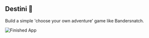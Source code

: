 ## Destini 🤔

Build a simple 'choose your own adventure' game like Bandersnatch.

![Finished App](https://github.com/londonappbrewery/Images/blob/master/Destini.gif)


